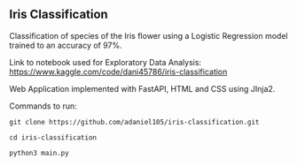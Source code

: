 ## Iris Classification

Classification of species of the Iris flower using a Logistic Regression model trained to an accuracy of 97%.

Link to notebook used for Exploratory Data Analysis: https://www.kaggle.com/code/dani45786/iris-classification 

Web Application implemented with FastAPI, HTML and CSS using JInja2.

Commands to run:

```git clone https://github.com/adaniel105/iris-classification.git```

```cd iris-classification```

```python3 main.py```
